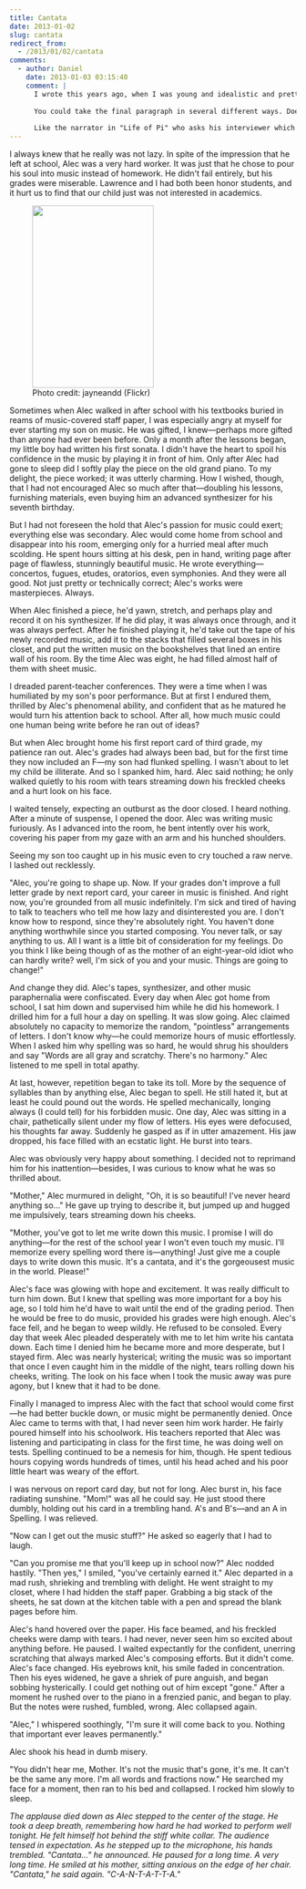 ```yaml
---
title: Cantata
date: 2013-01-02
slug: cantata
redirect_from:
  - /2013/01/02/cantata
comments:
  - author: Daniel
    date: 2013-01-03 03:15:40
    comment: |
      I wrote this years ago, when I was young and idealistic and pretty critical of parents who control their children too much. My harshness was a bit ironic, even then, because I had very kind and supportive parents who gave me a lot of freedom; they were not like the mother in this story in any way. And now, years later, I find that I've mellowed a bit since I have teenagers of my own. I still don't like the assumptions and attitude of this mother, but I have a greater appreciation for the difficult balance that parents continually strike as they raise their children.
      
      You could take the final paragraph in several different ways. Does Alec deliberately misspell "cantata" because he wants revenge on his mother? Does he misspell it because he's a total failure at spelling, in addition to having lost his music? Or does he misspell it because his music is coming back to him?
      
      Like the narrator in "Life of Pi" who asks his interviewer which story--the one with or without the tiger--he likes best, I have an interpretation that I prefer...
---
```

I always knew that he really was not lazy. In spite of the impression that he left at school, Alec was a very hard worker. It was just that he chose to pour his soul into music instead of homework. He didn't fail entirely, but his grades were miserable. Lawrence and I had both been honor students, and it hurt us to find that our child just was not interested in academics.

<figure><img alt="" src="http://farm3.staticflickr.com/2676/4146970231_4e85006c6b_n.jpg" width="213" height="320" /><figcaption>Photo credit: jayneandd (Flickr)</figcaption></figure>

Sometimes when Alec walked in after school with his textbooks buried in reams of music-covered staff paper, I was especially angry at myself for ever starting my son on music. He was gifted, I knew—perhaps more gifted than anyone had ever been before. Only a month after the lessons began, my little boy had written his first sonata. I didn't have the heart to spoil his confidence in the music by playing it in front of him. Only after Alec had gone to sleep did I softly play the piece on the old grand piano. To my delight, the piece worked; it was utterly charming. How I wished, though, that I had not encouraged Alec so much after that—doubling his lessons, furnishing materials, even buying him an advanced synthesizer for his seventh birthday.

But I had not foreseen the hold that Alec's passion for music could exert; everything else was secondary. Alec would come home from school and disappear into his room, emerging only for a hurried meal after much scolding. He spent hours sitting at his desk, pen in hand, writing page after page of flawless, stunningly beautiful music. He wrote everything—concertos, fugues, etudes, oratorios, even symphonies. And they were all good. Not just pretty or technically correct; Alec's works were masterpieces. Always.

When Alec finished a piece, he'd yawn, stretch, and perhaps play and record it on his synthesizer. If he did play, it was always once through, and it was always perfect. After he finished playing it, he'd take out the tape of his newly recorded music, add it to the stacks that filled several boxes in his closet, and put the written music on the bookshelves that lined an entire wall of his room. By the time Alec was eight, he had filled almost half of them with sheet music.

I dreaded parent-teacher conferences. They were a time when I was humiliated by my son's poor performance. But at first I endured them, thrilled by Alec's phenomenal ability, and confident that as he matured he would turn his attention back to school. After all, how much music could one human being write before he ran out of ideas?

But when Alec brought home his first report card of third grade, my patience ran out. Alec's grades had always been bad, but for the first time they now included an F—my son had flunked spelling. I wasn't about to let my child be illiterate. And so I spanked him, hard. Alec said nothing; he only walked quietly to his room with tears streaming down his freckled cheeks and a hurt look on his face.

I waited tensely, expecting an outburst as the door closed. I heard nothing. After a minute of suspense, I opened the door. Alec was writing music furiously. As I advanced into the room, he bent intently over his work, covering his paper from my gaze with an arm and his hunched shoulders.

Seeing my son too caught up in his music even to cry touched a raw nerve. I lashed out recklessly.

"Alec, you're going to shape up. Now. If your grades don't improve a full letter grade by next report card, your career in music is finished. And right now, you're grounded from all music indefinitely. I'm sick and tired of having to talk to teachers who tell me how lazy and disinterested you are. I don't know how to respond, since they're absolutely right. You haven't done anything worthwhile since you started composing. You never talk, or say anything to us. All I want is a little bit of consideration for my feelings. Do you think I like being though of as the mother of an eight-year-old idiot who can hardly write? well, I'm sick of you and your music. Things are going to change!"

And change they did. Alec's tapes, synthesizer, and other music paraphernalia were confiscated. Every day when Alec got home from school, I sat him down and supervised him while he did his homework. I drilled him for a full hour a day on spelling. It was slow going. Alec claimed absolutely no capacity to memorize the random, "pointless" arrangements of letters. I don't know why—he could memorize hours of music effortlessly. When I asked him why spelling was so hard, he would shrug his shoulders and say "Words are all gray and scratchy. There's no harmony." Alec listened to me spell in total apathy.

At last, however, repetition began to take its toll. More by the sequence of syllables than by anything else, Alec began to spell. He still hated it, but at least he could pound out the words. He spelled mechanically, longing always (I could tell) for his forbidden music. One day, Alec was sitting in a chair, pathetically silent under my flow of letters. His eyes were defocused, his thoughts far away. Suddenly he gasped as if in utter amazement. His jaw dropped, his face filled with an ecstatic light. He burst into tears.

Alec was obviously very happy about something. I decided not to reprimand him for his inattention—besides, I was curious to know what he was so thrilled about.

"Mother," Alec murmured in delight, "Oh, it is so beautiful! I've never heard anything so..." He gave up trying to describe it, but jumped up and hugged me impulsively, tears streaming down his cheeks.

"Mother, you've got to let me write down this music. I promise I will do anything—for the rest of the school year I won't even touch my music. I'll memorize every spelling word there is—anything! Just give me a couple days to write down this music. It's a cantata, and it's the gorgeousest music in the world. Please!"

Alec's face was glowing with hope and excitement. It was really difficult to turn him down. But I knew that spelling was more important for a boy his age, so I told him he'd have to wait until the end of the grading period. Then he would be free to do music, provided his grades were high enough. Alec's face fell, and he began to weep wildly. He refused to be consoled. Every day that week Alec pleaded desperately with me to let him write his cantata down. Each time I denied him he became more and more desperate, but I stayed firm. Alec was nearly hysterical; writing the music was so important that once I even caught him in the middle of the night, tears rolling down his cheeks, writing. The look on his face when I took the music away was pure agony, but I knew that it had to be done.

Finally I managed to impress Alec with the fact that school would come first—he had better buckle down, or music might be permanently denied. Once Alec came to terms with that, I had never seen him work harder. He fairly poured himself into his schoolwork. His teachers reported that Alec was listening and participating in class for the first time, he was doing well on tests. Spelling continued to be a nemesis for him, though. He spent tedious hours copying words hundreds of times, until his head ached and his poor little heart was weary of the effort.

I was nervous on report card day, but not for long. Alec burst in, his face radiating sunshine. "Mom!" was all he could say. He just stood there dumbly, holding out his card in a trembling hand. A's and B's—and an A in Spelling. I was relieved.

"Now can I get out the music stuff?" He asked so eagerly that I had to laugh.

"Can you promise me that you'll keep up in school now?" Alec nodded hastily. "Then yes," I smiled, "you've certainly earned it." Alec departed in a mad rush, shrieking and trembling with delight. He went straight to my closet, where I had hidden the staff paper. Grabbing a big stack of the sheets, he sat down at the kitchen table with a pen and spread the blank pages before him.

Alec's hand hovered over the paper. His face beamed, and his freckled cheeks were damp with tears. I had never, never seen him so excited about anything before. He paused. I waited expectantly for the confident, unerring scratching that always marked Alec's composing efforts. But it didn't come. Alec's face changed. His eyebrows knit, his smile faded in concentration. Then his eyes widened, he gave a shriek of pure anguish, and began sobbing hysterically. I could get nothing out of him except "gone." After a moment he rushed over to the piano in a frenzied panic, and began to play. But the notes were rushed, fumbled, wrong. Alec collapsed again.

"Alec," I whispered soothingly, "I'm sure it will come back to you. Nothing that important ever leaves permanently."

Alec shook his head in dumb misery.

"You didn't hear me, Mother. It's not the music that's gone, it's me. It can't be the same any more. I'm all words and fractions now." He searched my face for a moment, then ran to his bed and collapsed. I rocked him slowly to sleep.

<i>The applause died down as Alec stepped to the center of the stage. He took a deep breath, remembering how hard he had worked to perform well tonight. He felt himself hot behind the stiff white collar. The audience tensed in expectation. As he stepped up to the microphone, his hands trembled. "Cantata..." he announced. He paused for a long time. A very long time. He smiled at his mother, sitting anxious on the edge of her chair. "Cantata," he said again. "C-A-N-T-A-T-T-A."</i>
